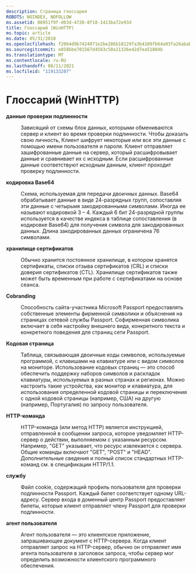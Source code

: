 ```yaml
---
description: Страница глоссария
ROBOTS: NOINDEX, NOFOLLOW
ms.assetid: 08951f9f-d03d-4720-8f18-1413ba72e93d
title: Глоссарий (WinHTTP)
ms.topic: article
ms.date: 05/31/2018
ms.openlocfilehash: f2064d9b7424971e2be286b18129fa3b4109fb64a03fa26ababc152a5cf0b64e
ms.sourcegitcommit: e858bbe701567d4583c50a11326e42d7ea51804b
ms.translationtype: MT
ms.contentlocale: ru-RU
ms.lasthandoff: 08/11/2021
ms.locfileid: "119133207"
---
```

# <a name="glossary-winhttp"></a>Глоссарий (WinHTTP)

<dl> <dt>

<span id="term_authentication_data"></span><span id="TERM_AUTHENTICATION_DATA"></span>**данные проверки подлинности**
</dt> <dd>

Зависящий от схемы блок данных, которыми обмениваются сервер и клиент во время проверки подлинности. Чтобы доказать свою личность, Клиент шифрует некоторые или все эти данные с помощью имени пользователя и пароля. Клиент отправляет зашифрованные данные на сервер, который расшифровывает данные и сравнивает их с исходным. Если расшифрованные данные соответствуют исходным данным, клиент проходит проверку подлинности.

</dd> <dt>

<span id="term_base64_encoding"></span><span id="TERM_BASE64_ENCODING"></span>**кодировка Base64**
</dt> <dd>

Схема, используемая для передачи двоичных данных. Base64 обрабатывает данные в виде 24-разрядных групп, сопоставляя эти данные с четырьмя закодированными символами. Иногда ее называют кодировкой 3 – 4. Каждый 6 бит 24-разрядной группы используется в качестве индекса в таблице сопоставления (в кодировке Base64) для получения символа для закодированных данных. Длина закодированных данных ограничена 76 символами.

</dd> <dt>

<span id="term_certificate_store"></span><span id="TERM_CERTIFICATE_STORE"></span>**хранилище сертификатов**
</dt> <dd>

Обычно хранится постоянное хранилище, в котором хранятся сертификаты, списки отзыва сертификатов (CRL) и списки доверия сертификатов (CTL). Хранилище сертификатов также может быть временным при работе с сертификатами на основе сеанса.

</dd> <dt>

<span id="term_cobranding"></span><span id="TERM_COBRANDING"></span>**Cobranding**
</dt> <dd>

Способность сайта-участника Microsoft Passport предоставлять собственные элементы фирменной символики и объяснения на страницах сетевой службы Passport. Софирменная символика включает в себя настройку внешнего вида, конкретного текста и конкретного поведения для страниц сети Passport.

</dd> <dt>

<span id="term_code_page"></span><span id="TERM_CODE_PAGE"></span>**Кодовая страница**
</dt> <dd>

Таблица, связывающая двоичные коды символов, используемые программой, с клавишами на клавиатуре или с видом символов на мониторе. Использование кодовых страниц — это способ обеспечить поддержку наборов символов и раскладок клавиатуры, используемых в разных странах и регионах. Можно настроить такие устройства, как монитор и клавиатура, для использования определенной кодовой страницы и переключения с одной кодовой страницы (например, США) на другую (например, Португалия) по запросу пользователя.

</dd> <dt>

<span id="term_http_verb"></span><span id="TERM_HTTP_VERB"></span>**HTTP-команда**
</dt> <dd>

HTTP-команда (или метод HTTP) является инструкцией, отправленной в сообщении запроса, которое уведомляет HTTP-сервер о действии, выполняемом с указанным ресурсом. Например, "GET" указывает, что ресурс извлекается с сервера. Общие команды включают "GET", "POST" и "HEAD". Дополнительные сведения и полный список стандартных HTTP-команд см. в спецификации HTTP/1.1.

</dd> <dt>

<span id="term_ticket"></span><span id="TERM_TICKET"></span>**службу**
</dt> <dd>

Файл cookie, содержащий профиль пользователя для проверки подлинности Passport. Каждый билет соответствует одному URL-адресу. Сервер входа в доменный центр Passport предоставляет билеты, которые клиент отправляет члену Passport для проверки подлинности.

</dd> <dt>

<span id="term_user_agent"></span><span id="TERM_USER_AGENT"></span>**агент пользователя**
</dt> <dd>

Агент пользователя — это клиентское приложение, запрашивающее документ с HTTP-сервера. Когда клиент отправляет запрос на HTTP-сервер, обычно он отправляет имя агента пользователя в заголовок запроса, чтобы сервер мог определить возможности клиентского программного обеспечения.

</dd> </dl>

 

 



